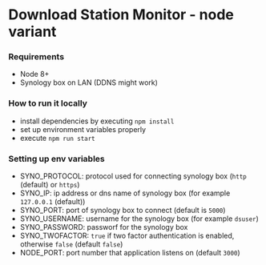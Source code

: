 # Download Station Monitor - node variant

### Requirements
* Node 8+
* Synology box on LAN (DDNS might work)

### How to run it locally
* install dependencies by executing `npm install`
* set up environment variables properly
* execute `npm run start`

### Setting up env variables
* SYNO_PROTOCOL: protocol used for connecting synology box (`http` (default) or `https`)
* SYNO_IP: ip address or dns name of synology box (for example `127.0.0.1` (default))
* SYNO_PORT: port of synology box to connect (default is `5000`)
* SYNO_USERNAME: username for the synology box (for example `dsuser`)
* SYNO_PASSWORD: passworf for the synology box
* SYNO_TWOFACTOR: `true` if two factor authentication is enabled, otherwise `false` (default `false`)
* NODE_PORT: port number that application listens on (default `3000`)